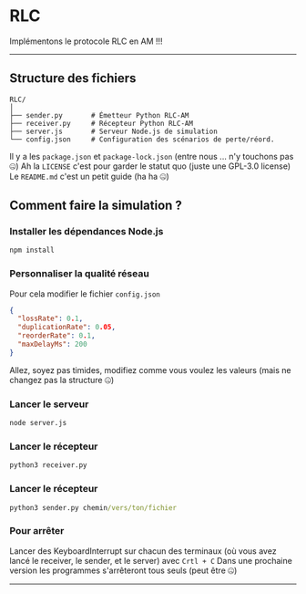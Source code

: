 # RLC
Implémentons le protocole RLC en AM !!!

---

## Structure des fichiers

```
RLC/
│
├── sender.py       # Émetteur Python RLC-AM
├── receiver.py     # Récepteur Python RLC-AM
├── server.js       # Serveur Node.js de simulation
└── config.json     # Configuration des scénarios de perte/réord.
```
Il y a les `package.json` et `package-lock.json` (entre nous ... n'y touchons pas 🤐) 
Ah la `LICENSE` c'est pour garder le statut quo (juste une GPL-3.0 license)
Le `README.md` c'est un petit guide (ha ha 🤐)

## Comment faire la simulation ?

### Installer les dépendances Node.js

```cmd
npm install
```

### Personnaliser la qualité réseau

Pour cela modifier le fichier `config.json`

```json
{
  "lossRate": 0.1,
  "duplicationRate": 0.05,
  "reorderRate": 0.1,
  "maxDelayMs": 200
}
```
Allez, soyez pas timides, modifiez comme vous voulez les valeurs (mais ne changez pas la structure 🤐)

### Lancer le serveur

```cmd
node server.js
```

### Lancer le récepteur

```cmd
python3 receiver.py
```

### Lancer le récepteur

```cmd
python3 sender.py chemin/vers/ton/fichier
```

### Pour arrêter 

Lancer des KeyboardInterrupt sur chacun des terminaux (où vous avez lancé le receiver, le sender, et le server) avec `Crtl + C`
Dans une prochaine version les programmes s'arrêteront tous seuls (peut être 🤐)

---
